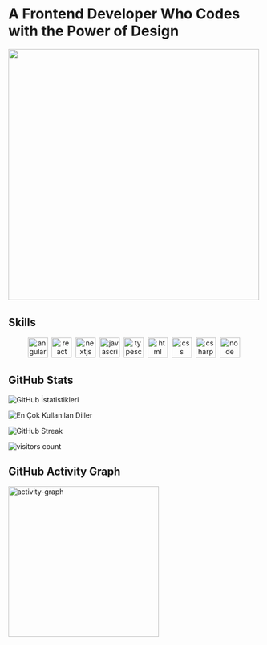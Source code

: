 
# A Frontend Developer Who Codes with the Power of Design
<div align=center><img src="https://cdn.dribbble.com/users/1059583/screenshots/4171367/coding-freak.gif"   height="500"/>&nbsp;
  
</div>



### 
## Skills


<p align=center>
<img src="https://cdn.jsdelivr.net/gh/devicons/devicon/icons/angularjs/angularjs-original.svg" alt="angular" width="40" height="40"/>&nbsp;
<img src="https://cdn.jsdelivr.net/gh/devicons/devicon/icons/react/react-original.svg" alt="react" width="40" height="40"/>&nbsp;
<img src="https://cdn.jsdelivr.net/gh/devicons/devicon/icons/nextjs/nextjs-original.svg" alt="nextjs" width="40" height="40"/>&nbsp;
<img src="https://cdn.jsdelivr.net/gh/devicons/devicon/icons/javascript/javascript-original.svg" alt="javascript" width="40" height="40"/>&nbsp;
<img src="https://cdn.jsdelivr.net/gh/devicons/devicon/icons/typescript/typescript-original.svg" alt="typescript" width="40" height="40"/>&nbsp;
<img src="https://cdn.jsdelivr.net/gh/devicons/devicon/icons/html5/html5-original.svg" alt="html" width="40" height="40"/>&nbsp;
<img src="https://cdn.jsdelivr.net/gh/devicons/devicon/icons/css3/css3-original.svg" alt="css" width="40" height="40"/>&nbsp;
<img src="https://cdn.jsdelivr.net/gh/devicons/devicon/icons/csharp/csharp-original.svg" alt="csharp" width="40" height="40"/>&nbsp;
<img src="https://cdn.jsdelivr.net/gh/devicons/devicon/icons/nodejs/nodejs-original.svg" alt="node" width="40" height="40"/>&nbsp;
</p>
<div>


  ## GitHub Stats

<img src="https://github-readme-stats.vercel.app/api?username=umitakbas82&show_icons=true&count_private=true&theme=tokyonight" alt="GitHub İstatistikleri" />&nbsp;

<img src="https://github-readme-stats.vercel.app/api/top-langs/?username=umitakbas82&layout=compact&theme=tokyonight" alt="En Çok Kullanılan Diller" />&nbsp;

<img src="https://github-readme-streak-stats.herokuapp.com/?user=umitakbas82&theme=tokyonight" alt="GitHub Streak" />&nbsp;

<img src="https://profile-counter.glitch.me/umitakbas82/count.svg?" alt="visitors count" />&nbsp;

## GitHub Activity Graph

<img src="https://github-readme-activity-graph.vercel.app/graph?username=umitakbas82&radius=16&theme=github&area=true&order=5" height="300" alt="activity-graph" />


